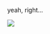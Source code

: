 yeah, right...

[![](https://visitcount.itsvg.in/api?id=smazmi&label=Profile%20Views&icon=5&pretty=true)](https://visitcount.itsvg.in)
